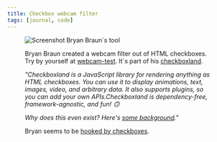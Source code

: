 ```yaml
---
title: Checkbox webcam filter
tags: [journal, code]
---
```

<figure class="rg:split">
<img src="/img/journal/IMG_1337.jpg" alt="Screenshot Bryan Braun´s tool">
<figcaption><p>Bryan Braun created a webcam filter out of HTML checkboxes. Try by yourself at <a href="https://www.bryanbraun.com/checkboxland/docs/demos/webcam-test/">webcam-test</a>. It´s part of his <a href="https://www.bryanbraun.com/checkboxland/">checkboxland</a>.</p><p><em>"Checkboxland is a JavaScript library for rendering anything as HTML checkboxes. You can use it to display animations, text, images, video, and arbitrary data. It also supports plugins, so you can add your own APIs.Checkboxland is dependency-free, framework-agnostic, and fun! 🙃</em></p>
<p><em>Why does this even exist? Here's <a href="https://www.bryanbraun.com/2020/06/06/checkboxland/">some background</a>."</em></p>
<p>Bryan seems to be <a href="https://www.bryanbraun.com/2021/09/21/i-keep-making-things-out-of-checkboxes/">hooked by checkboxes</a>.</p></figcaption>
</figure>